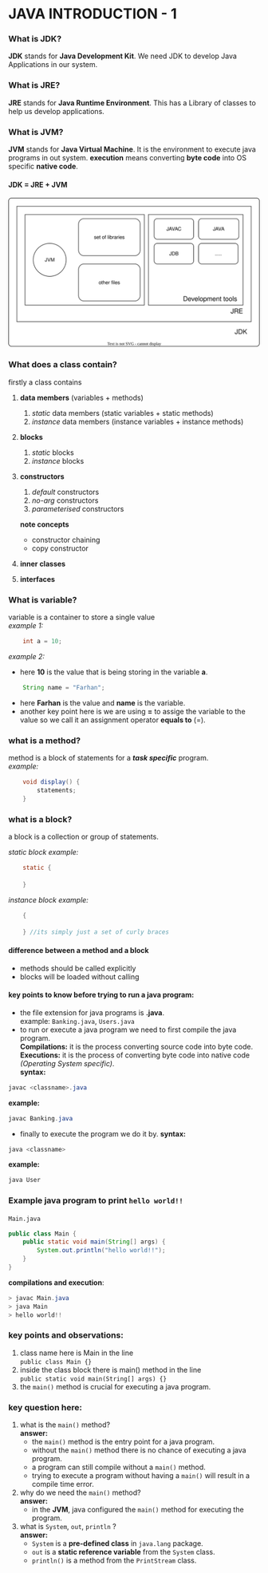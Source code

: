 # JAVA INTRODUCTION - 1  
### What is JDK?  
**JDK** stands for **Java Development Kit**. We need JDK to develop Java Applications in our system.  
### What is JRE?  
**JRE** stands for **Java Runtime Environment**. This has a Library of classes to help us develop applications.  
### What is JVM?  
**JVM** stands for **Java Virtual Machine**. It is the environment to execute java programs in out system. **execution** means converting **byte code** into OS specific **native code**.  
#### JDK = JRE + JVM  
![Architecture](architecture.svg)  
### What does a class contain?
firstly a  class contains 
1. **data members** (variables + methods)
    1. *static* data members (static variables + static methods)
    2. *instance* data members (instance variables + instance methods)
2. **blocks**
    1. *static* blocks
    2. *instance* blocks
3. **constructors**
    1. *default* constructors
    2. *no-arg* constructors 
    3. *parameterised* constructors

    **note concepts**
    - constructor chaining
    - copy constructor
4. **inner classes**
5. **interfaces**  
### What is variable?
variable is a container to store a single value  
*example 1:*
```java
    int a = 10;
```  
*example 2:*
- here **10** is the value that is being storing in the variable **a**.
```java
    String name = "Farhan";
```
- here **Farhan** is the value and **name** is the variable.
- another key point here is we are using **=** to assige the variable to the value so we call it an assignment operator **equals to** (=).  
### what is a method?
method is a block of statements for a ***task specific*** program.  
*example:*
```java
    void display() {
        statements;
    }
```  
### what is a block?
a block is a collection or group of statements.

*static block example:*
```java
    static {

    }
```  
*instance block example:*
```java
    {
        
    } //its simply just a set of curly braces 
```  
#### difference between a method and a block 
- methods should be called explicitly
- blocks will be loaded without calling  
#### key points to know before trying to run a java program:
- the file extension for java programs is **.java**.  
example: ```Banking.java```, ```Users.java``` 
- to run or execute a java program we need to first compile the java program.  
**Compilations:** it is the process converting source code into byte code.  
**Executions:** it is the process of converting byte code into native code *(Operating System specific)*.  
**syntax:**  
```java
javac <classname>.java
```
**example:**
```java
javac Banking.java
```  
- finally to execute the program we do it by.
**syntax:**
```java
java <classname>
```  
**example:**
```java
java User
```

### Example java program to print `hello world!!`  
`Main.java`
```java
public class Main {
    public static void main(String[] args) {
        System.out.println("hello world!!");
    }
}
```

**compilations and execution**:
```java
> javac Main.java
> java Main
> hello world!!
```  
### key points and observations: 
1. class name here is Main in the line  
`public class Main {}`
2. inside the class block there is main() method in the line  
`public static void main(String[] args) {}` 
3. the `main()` method is crucial for executing a java program.

### key question here:  
1. what is the `main()` method?  
**answer:**  
    - the `main()` method is the entry point for a java program.   
    - without the `main()` method there is no chance of executing a java program.  
    - a program can still compile without a `main()` method.  
    - trying to execute a program without having a `main()` will result in a compile time error.  
2. why do we need the `main()` method?  
**answer:**
    - in the **JVM**, java configured the `main()` method for executing the program. 
3. what is  `System`, `out`, `println` ?  
**answer:**
    - `System` is a **pre-defined class** in `java.lang` package.
    - `out` is a **static reference variable** from the `System` class.
    - `println()` is a method from the `PrintStream` class.